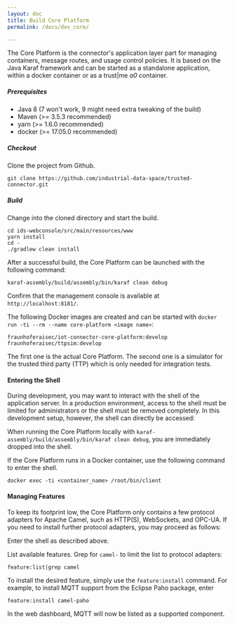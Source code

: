 ```yaml
---
layout: doc
title: Build Core Platform
permalink: /docs/dev_core/

---
```


The Core Platform is the connector's application layer part for managing containers, message routes, and usage control policies. It is based on the Java Karaf framework and can be started as a standalone application, within a docker container or as a trust\|me _a0_ container.

##### Prerequisites

* Java 8 (7 won't work, 9 might need extra tweaking of the build)
* Maven (>= 3.5.3 recommended)
* yarn (>= 1.6.0 recommended)
* docker (>= 17.05.0 recommended)

##### Checkout

Clone the project from Github.

```
git clone https://github.com/industrial-data-space/trusted-connector.git
```

##### Build

Change into the cloned directory and start the build.

```
cd ids-webconsole/src/main/resources/www
yarn install
cd -
./gradlew clean install
```

After a successful build, the Core Platform can be launched with the following command:

```
karaf-assembly/build/assembly/bin/karaf clean debug
```

Confirm that the management console is available at `http://localhost:8181/`.


The following Docker images are created and can be started with `docker run -ti --rm --name core-platform <image name>`:

```
fraunhoferaisec/iot-connector-core-platform:develop
fraunhoferaisec/ttpsim:develop
```

The first one is the actual Core Platform. The second one is a simulator for the trusted third party (TTP) which is only needed for integration tests.


#### Entering the Shell

During development, you may want to interact with the shell of the application server. In a production environment, access to the shell must be limited for administrators or the shell must be removed completely. In this development setup, however, the shell can directly be accessed:

When running the Core Platform locally with `karaf-assembly/build/assembly/bin/karaf clean debug`, you are immediately dropped into the shell. 

If the Core Platform runs in a Docker container, use the following command to enter the shell.

```
docker exec -ti <container_name> /root/bin/client
```

#### Managing Features

To keep its footprint low, the Core Platform only contains a few protocol adapters for Apache Camel, such as HTTP(S), WebSockets, and OPC-UA. If you need to install further protocol adapters, you may proceed as follows:

Enter the shell as described above.

List available features. Grep for `camel-` to limit the list to protocol adapters:

```
feature:list|grep camel
```

To install the desired feature, simply use the `feature:install` command. For example, to install MQTT support from the Eclipse Paho package, enter

```
feature:install camel-paho
```

In the web dashboard, MQTT will now be listed as a supported component.